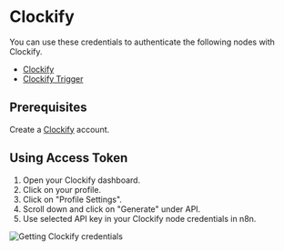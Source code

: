 # Clockify

You can use these credentials to authenticate the following nodes with Clockify.

- [Clockify](/integrations/nodes/n8n-nodes-base.clockify/)
- [Clockify Trigger](/integrations/trigger-nodes/n8n-nodes-base.clockifyTrigger/)

## Prerequisites

Create a [Clockify](https://www.clockify.com/) account.

## Using Access Token

1. Open your Clockify dashboard.
2. Click on your profile.
3. Click on "Profile Settings".
4. Scroll down and click on "Generate" under API.
5. Use selected API key in your Clockify node credentials in n8n.


![Getting Clockify credentials](/_images/integrations/credentials/clockify/using-access-token.gif)
